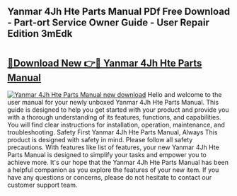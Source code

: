 ## Yanmar 4Jh Hte Parts Manual PDf Free Download - Part-ort Service Owner Guide - User Repair Edition 3mEdk

# <h2><a href="http://bc79516.oget.top/?id=Yanmar+4Jh+Hte+Parts+Manual">🔗Download New 👉🔴 Yanmar 4Jh Hte Parts Manual</a></h2>

[![Yanmar 4Jh Hte Parts Manual new download](https://i.imgur.com/5g1atiW.png)](http://bc79516.oget.top/?id=Yanmar+4Jh+Hte+Parts+Manual)
Hello and welcome to the user manual for your newly unboxed Yanmar 4Jh Hte Parts Manual. This guide is designed to help you get started with your product and provide you with a thorough understanding of its features, functions, and capabilities. You will find clear instructions for installation, operation, maintenance, and troubleshooting. Safety First Yanmar 4Jh Hte Parts Manual, Always This product is designed with safety in mind. Please follow all safety precautions. With features like list of features, your new Yanmar 4Jh Hte Parts Manual is designed to simplify your tasks and empower you to achieve more. It's our hope that the Yanmar 4Jh Hte Parts Manual has been a helpful companion as you explore the features of your new item. If you have any questions or concerns, please do not hesitate to contact our customer support team.

